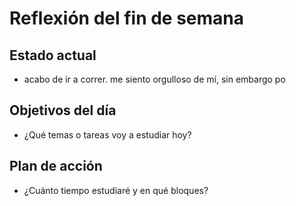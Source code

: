 # Reflexión del fin de semana

## Estado actual

- acabo de ir a correr. me siento orgulloso de mí, sin embargo po

## Objetivos del día

- ¿Qué temas o tareas voy a estudiar hoy?

## Plan de acción

- ¿Cuánto tiempo estudiaré y en qué bloques?


